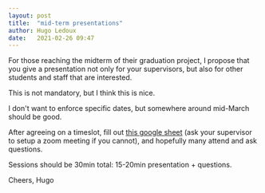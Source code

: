 ```yaml
---
layout: post
title:  "mid-term presentations"
author: Hugo Ledoux
date:   2021-02-26 09:47
---
```


For those reaching the midterm of their graduation project, I propose that you give a presentation not only for your supervisors, but also for other students and staff that are interested.

This is not mandatory, but I think this is nice.

I don't want to enforce specific dates, but somewhere around mid-March should be good.

After agreeing on a timeslot, fill out [this google sheet](https://docs.google.com/spreadsheets/d/1eHFHEhphWIU3XeQYkEiHoR__U-eS9h1NwMqs9W1mZSA/edit?usp=sharing) (ask your supervisor to setup a zoom meeting if you cannot), and hopefully many attend and ask questions.

Sessions should be 30min total: 15-20min presentation + questions.

Cheers,
Hugo